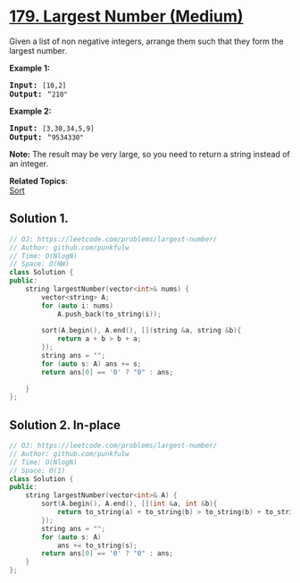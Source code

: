 # [179. Largest Number (Medium)](https://leetcode.com/problems/largest-number/)

<p>Given a list of non negative integers, arrange them such that they form the largest number.</p>

<p><strong>Example 1:</strong></p>

<pre><strong>Input:</strong> <code>[10,2]</code>
<strong>Output:</strong> "<code>210"</code></pre>

<p><strong>Example 2:</strong></p>

<pre><strong>Input:</strong> <code>[3,30,34,5,9]</code>
<strong>Output:</strong> "<code>9534330"</code>
</pre>

<p><strong>Note:</strong> The result may be very large, so you need to return a string instead of an integer.</p>


**Related Topics**:  
[Sort](https://leetcode.com/tag/sort/)

## Solution 1.

```cpp
// OJ: https://leetcode.com/problems/largest-number/
// Author: github.com/punkfulw
// Time: O(NlogN) 
// Space: O(NW)
class Solution {
public:
    string largestNumber(vector<int>& nums) {
        vector<string> A;
        for (auto i: nums)
            A.push_back(to_string(i));
        
        sort(A.begin(), A.end(), [](string &a, string &b){
            return a + b > b + a;    
        });
        string ans = "";
        for (auto s: A) ans += s;        
        return ans[0] == '0' ? "0" : ans;
        
    }
};
```

## Solution 2. In-place

```cpp
// OJ: https://leetcode.com/problems/largest-number/
// Author: github.com/punkfulw
// Time: O(NlogN) 
// Space: O(1)
class Solution {
public:
    string largestNumber(vector<int>& A) {
        sort(A.begin(), A.end(), [](int &a, int &b){
            return to_string(a) + to_string(b) > to_string(b) + to_string(a);    
        });
        string ans = "";
        for (auto s: A) 
            ans += to_string(s);        
        return ans[0] == '0' ? "0" : ans;
    }
};
```
